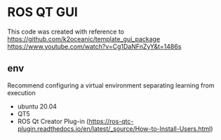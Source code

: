 ROS QT GUI
=============
This code was created with reference to https://github.com/k2oceanic/template_gui_package
https://www.youtube.com/watch?v=Cg1DaNFnZyY&t=1486s

env
-------------------
Recommend configuring a virtual environment separating learning from execution
* ubuntu 20.04
* QT5
* ROS Qt Creator Plug-in (https://ros-qtc-plugin.readthedocs.io/en/latest/_source/How-to-Install-Users.html)






